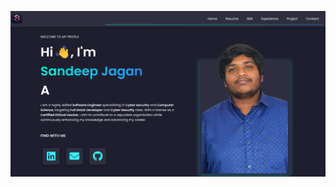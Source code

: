 ![portfolio page](https://github.com/sandy25x/sandeep-jagan-portfolio/blob/main/portfolio%20page.png)
